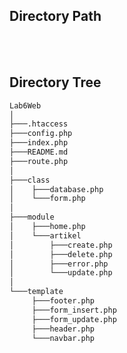 
<br/><br/>

## **Directory Path**


<br/><br/>

## **Directory Tree**

```bash
Lab6Web
│
├───.htaccess
├───config.php
├───index.php
├───README.md
├───route.php
│
├───class
│    ├───database.php
│    └───form.php
│
├───module
│    ├───home.php
│    └───artikel
│        ├───create.php
│        ├───delete.php
│        ├───error.php
│        └───update.php
│
└───template
     ├───footer.php
     ├───form_insert.php
     ├───form_update.php
     ├───header.php
     └───navbar.php
```
